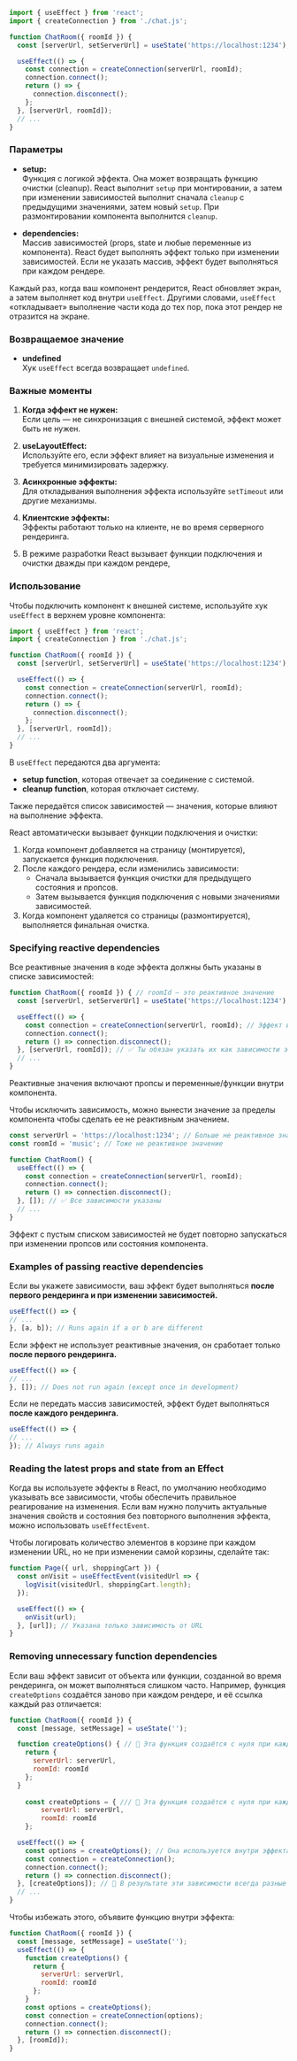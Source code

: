 
```jsx
import { useEffect } from 'react';
import { createConnection } from './chat.js';

function ChatRoom({ roomId }) {
  const [serverUrl, setServerUrl] = useState('https://localhost:1234');

  useEffect(() => {
    const connection = createConnection(serverUrl, roomId);
    connection.connect();
    return () => {
      connection.disconnect();
    };
  }, [serverUrl, roomId]);
  // ...
}
```
### Параметры

- **setup:**  
    Функция с логикой эффекта. Она может возвращать функцию очистки (cleanup). React выполнит `setup` при монтировании, а затем при изменении зависимостей выполнит сначала `cleanup` с предыдущими значениями, затем новый `setup`. При размонтировании компонента выполнится `cleanup`.
    
- **dependencies:**  
    Массив зависимостей (props, state и любые переменные из компонента). React будет выполнять эффект только при изменении зависимостей. Если не указать массив, эффект будет выполняться при каждом рендере.



Каждый раз, когда ваш компонент рендерится, React обновляет экран, а затем выполняет код внутри `useEffect`. Другими словами, `useEffect` «откладывает» выполнение части кода до тех пор, пока этот рендер не отразится на экране.

### Возвращаемое значение

- **undefined**  
    Хук `useEffect` всегда возвращает `undefined`.

### Важные моменты

1. **Когда эффект не нужен:**  
    Если цель — не синхронизация с внешней системой, эффект может быть не нужен.
    
2. **useLayoutEffect:**  
    Используйте его, если эффект влияет на визуальные изменения и требуется минимизировать задержку.
    
3. **Асинхронные эффекты:**  
    Для откладывания выполнения эффекта используйте `setTimeout` или другие механизмы.
    
4. **Клиентские эффекты:**  
    Эффекты работают только на клиенте, не во время серверного рендеринга.

5. В режиме разработки React вызывает функции подключения и очистки дважды при каждом рендере,


### Использование

Чтобы подключить компонент к внешней системе, используйте хук `useEffect` в верхнем уровне компонента:

```jsx
import { useEffect } from 'react';
import { createConnection } from './chat.js';

function ChatRoom({ roomId }) {
  const [serverUrl, setServerUrl] = useState('https://localhost:1234');

  useEffect(() => {
  	const connection = createConnection(serverUrl, roomId);
    connection.connect();
  	return () => {
      connection.disconnect();
  	};
  }, [serverUrl, roomId]);
  // ...
}
```

В `useEffect` передаются два аргумента:
- **setup function**, которая отвечает за соединение с системой.
- **cleanup function**, которая отключает систему.

Также передаётся список зависимостей — значения, которые влияют на выполнение эффекта.

React автоматически вызывает функции подключения и очистки:
1. Когда компонент добавляется на страницу (монтируется), запускается функция подключения.
2. После каждого рендера, если изменились зависимости:
    - Сначала вызывается функция очистки для предыдущего состояния и пропсов.
    - Затем вызывается функция подключения с новыми значениями зависимостей.
3. Когда компонент удаляется со страницы (размонтируется), выполняется финальная очистка.


### Specifying reactive dependencies

Все реактивные значения в коде эффекта должны быть указаны в списке зависимостей:

```jsx
function ChatRoom({ roomId }) { // roomId — это реактивное значение
  const [serverUrl, setServerUrl] = useState('https://localhost:1234'); // тоже реактивное значение

  useEffect(() => {
    const connection = createConnection(serverUrl, roomId); // Эффект использует эти реактивные значения
    connection.connect();
    return () => connection.disconnect();
  }, [serverUrl, roomId]); // ✅ Ты обязан указать их как зависимости эффекта
  // ...
}
```


Реактивные значения включают пропсы и переменные/функции внутри компонента.

Чтобы исключить зависимость, можно вынести значение за пределы компонента чтобы сделать ее не реактивным значением.

```jsx
const serverUrl = 'https://localhost:1234'; // Больше не реактивное значение
const roomId = 'music'; // Тоже не реактивное значение

function ChatRoom() {
  useEffect(() => {
    const connection = createConnection(serverUrl, roomId);
    connection.connect();
    return () => connection.disconnect();
  }, []); // ✅ Все зависимости указаны
  // ...
}
```

Эффект с пустым списком зависимостей не будет повторно запускаться при изменении пропсов или состояния компонента.


###  Examples of passing reactive dependencies

Если вы укажете зависимости, ваш эффект будет выполняться **после первого рендеринга и при изменении зависимостей.**
```jsx
useEffect(() => {  
// ...  
}, [a, b]); // Runs again if a or b are different
```

Если эффект не использует реактивные значения, он сработает только **после первого рендеринга.**
```jsx
useEffect(() => {  
// ...  
}, []); // Does not run again (except once in development)
```

Если не передать массив зависимостей, эффект будет выполняться **после каждого рендеринга.**
```jsx
useEffect(() => {  
// ...  
}); // Always runs again
```




### Reading the latest props and state from an Effect

Когда вы используете эффекты в React, по умолчанию необходимо указывать все зависимости, чтобы обеспечить правильное реагирование на изменения. Если вам нужно получить актуальные значения свойств и состояния без повторного выполнения эффекта, можно использовать `useEffectEvent`.

Чтобы логировать количество элементов в корзине при каждом изменении URL, но не при изменении самой корзины, сделайте так:

```jsx
function Page({ url, shoppingCart }) {
  const onVisit = useEffectEvent(visitedUrl => {
    logVisit(visitedUrl, shoppingCart.length);
  });

  useEffect(() => {
    onVisit(url);
  }, [url]); // Указана только зависимость от URL
}
```



### Removing unnecessary function dependencies

Если ваш эффект зависит от объекта или функции, созданной во время рендеринга, он может выполняться слишком часто. Например, функция `createOptions` создаётся заново при каждом рендере, и её ссылка каждый раз отличается:

```jsx
function ChatRoom({ roomId }) {
  const [message, setMessage] = useState('');

  function createOptions() { // 🚩 Эта функция создаётся с нуля при каждом рендере
    return {
      serverUrl: serverUrl,
      roomId: roomId
    };
  }
  
	const createOptions = { /// 🚩 Эта функция создаётся с нуля при каждом
		serverUrl: serverUrl,  
		roomId: roomId  
	};

  useEffect(() => {
    const options = createOptions(); // Она используется внутри эффекта
    const connection = createConnection();
    connection.connect();
    return () => connection.disconnect();
  }, [createOptions]); // 🚩 В результате эти зависимости всегда разные при рендере
  // ...
}
```

Чтобы избежать этого, объявите функцию внутри эффекта:
```jsx
function ChatRoom({ roomId }) {
  const [message, setMessage] = useState('');
  useEffect(() => {
    function createOptions() {
      return {
        serverUrl: serverUrl,
        roomId: roomId
      };
    }
    const options = createOptions();
    const connection = createConnection(options);
    connection.connect();
    return () => connection.disconnect();
  }, [roomId]);
}
```
